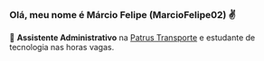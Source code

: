 ### Olá, meu nome é Márcio Felipe (MarcioFelipe02) ✌️

💫 **Assistente Administrativo** na [Patrus Transporte](https://patrus.com.br/) e estudante de tecnologia nas horas vagas.
